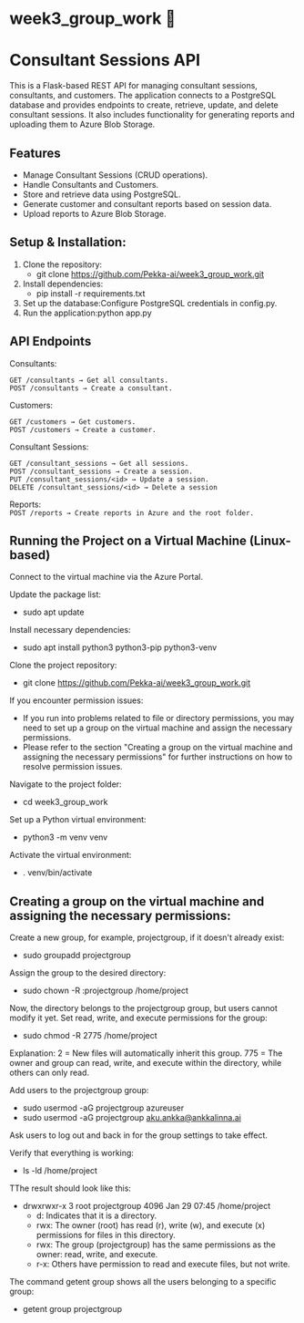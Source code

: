 # week3_group_work 🚀
# Consultant Sessions API
This is a Flask-based REST API for managing consultant sessions, consultants, and customers. The application connects to a PostgreSQL database and provides endpoints to create, retrieve, update, and delete consultant sessions. It also includes functionality for generating reports and uploading them to Azure Blob Storage.

## Features
- Manage Consultant Sessions (CRUD operations).
- Handle Consultants and Customers.
- Store and retrieve data using PostgreSQL.
- Generate customer and consultant reports based on session data.
- Upload reports to Azure Blob Storage.
  
## Setup & Installation: 

1. Clone the repository:
    - git clone https://github.com/Pekka-ai/week3_group_work.git
3. Install dependencies:
    - pip install -r requirements.txt
3. Set up the database:Configure PostgreSQL credentials in config.py.
4. Run the application:python app.py

## API Endpoints

Consultants:

`GET /consultants → Get all consultants.`  
`POST /consultants → Create a consultant.`

Customers:

`GET /customers → Get customers.`    
`POST /customers → Create a customer.`   

Consultant Sessions:

`GET /consultant_sessions → Get all sessions.`   
`POST /consultant_sessions → Create a session.`   
`PUT /consultant_sessions/<id> → Update a session.`   
`DELETE /consultant_sessions/<id> → Delete a session`   

Reports:    
`POST /reports → Create reports in Azure and the root folder.`
  

## Running the Project on a Virtual Machine (Linux-based)
Connect to the virtual machine via the Azure Portal.

Update the package list:
- sudo apt update
  
Install necessary dependencies:
- sudo apt install python3 python3-pip python3-venv
  
Clone the project repository:
- git clone https://github.com/Pekka-ai/week3_group_work.git

If you encounter permission issues:
  - If you run into problems related to file or directory permissions, you may need to set up a group on the virtual machine and assign the necessary permissions.
  - Please refer to the section "Creating a group on the virtual machine and assigning the necessary permissions" for further instructions on how to resolve permission issues.

Navigate to the project folder:
- cd week3_group_work

Set up a Python virtual environment:
- python3 -m venv venv

Activate the virtual environment:
- . venv/bin/activate

## Creating a group on the virtual machine and assigning the necessary permissions:

Create a new group, for example, projectgroup, if it doesn't already exist:
- sudo groupadd projectgroup

Assign the group to the desired directory:
- sudo chown -R :projectgroup /home/project

Now, the directory belongs to the projectgroup group, but users cannot modify it yet.
Set read, write, and execute permissions for the group:
- sudo chmod -R 2775 /home/project

Explanation:
2 = New files will automatically inherit this group.
775 = The owner and group can read, write, and execute within the directory, while others can only read.

Add users to the projectgroup group:
- sudo usermod -aG projectgroup azureuser
- sudo usermod -aG projectgroup aku.ankka@ankkalinna.ai

Ask users to log out and back in for the group settings to take effect.

Verify that everything is working:
- ls -ld /home/project

TThe result should look like this:
- drwxrwxr-x 3 root projectgroup 4096 Jan 29 07:45 /home/project
  - d: Indicates that it is a directory.
  - rwx: The owner (root) has read (r), write (w), and execute (x) permissions for files in this directory.
  - rwx: The group (projectgroup) has the same permissions as the owner: read, write, and execute.
  - r-x: Others have permission to read and execute files, but not write.

The command getent group shows all the users belonging to a specific group:
- getent group projectgroup
